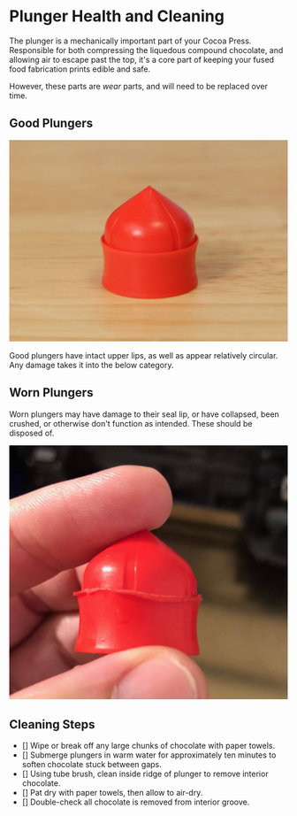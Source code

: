 # Plunger Health and Cleaning

The plunger is a mechanically important part of your Cocoa Press. Responsible for both compressing the liquedous compound chocolate, and allowing air to escape past the top, it's a core part of keeping your fused food fabrication prints edible and safe.

However, these parts are *wear* parts, and will need to be replaced over time.

## Good Plungers


![Intact, undamaged plunger](../img/printer/loading/good_plunger.png)

Good plungers have intact upper lips, as well as appear relatively circular.  Any damage takes it into the below category.

## Worn Plungers

Worn plungers may have damage to their seal lip, or have collapsed, been crushed, or otherwise don't function as intended.  These should be disposed of.

![](../img/printer/loading/damaged_plunger.jpg)

<!-- TODO PLACEHOLDER replace Marcio photo. -->

## Cleaning Steps

 - [] Wipe or break off any large chunks of chocolate with paper towels.
 - [] Submerge plungers in warm water for approximately ten minutes to soften chocolate stuck between gaps.
 - [] Using tube brush, clean inside ridge of plunger to remove interior chocolate.
 - [] Pat dry with paper towels, then allow to air-dry.
 - [] Double-check all chocolate is removed from interior groove.
